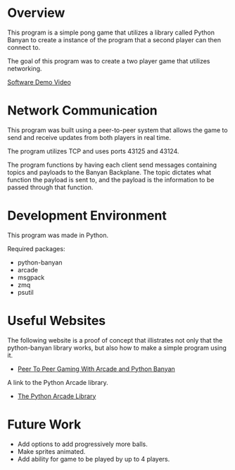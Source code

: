 # Overview
This program is a simple pong game that utilizes a library called Python Banyan to create a instance of the program that a second player can then connect to.

The goal of this program was to create a two player game that utilizes networking.

[Software Demo Video](http://youtube.link.goes.here)

# Network Communication
This program was built using a peer-to-peer system that allows the game to send and receive updates from both players in real time.

The program utilizes TCP and uses ports 43125 and 43124.

The program functions by having each client send messages containing topics and payloads to the Banyan Backplane.
The topic dictates what function the payload is sent to, and the payload is the information to be passed through that function.

# Development Environment
This program was made in Python.

Required packages:
- python-banyan
- arcade
- msgpack
- zmq
- psutil

# Useful Websites
The following website is a proof of concept that illistrates not only that the python-banyan library works, but also how to make a simple program using it.
* [Peer To Peer Gaming With Arcade and Python Banyan](https://mryslab.github.io/bots-in-pieces/python-banyan/arcade/2020/02/21/p2p-arcade-1.html)

A link to the Python Arcade library.
* [The Python Arcade Library](https://api.arcade.academy/en/latest/index.html)

# Future Work
* Add options to add progressively more balls.
* Make sprites animated.
* Add ability for game to be played by up to 4 players.